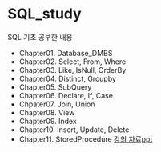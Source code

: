 # SQL_study
SQL 기초 공부한 내용
 + Chapter01. Database_DMBS
 + Chapter02. Select, From, Where
 + Chapter03. Like, IsNull, OrderBy
 + Chapter04. Distinct, Groupby
 + Chapter05. SubQuery
 + Chapter06. Declare, If, Case
 + Chpater07. Join, Union
 + Chapter08. View
 + Chapter09. Index
 + Chapter10. Insert, Update, Delete
 + Chapter11. StoredProcedure
[강의 자료ppt](https://github.com/Kwonaiyo/SQL_study/blob/main/SQLSERVER_%EA%B0%95%EC%9D%98%20%EC%9E%90%EB%A3%8C.pptx)
